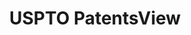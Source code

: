 ---
layout: default
bigquery: https://console.cloud.google.com/bigquery?p=patents-public-data&d=patentsview&page=dataset
citation: Attribution should be given to PatentsView for use, distribution, or derivative
  works.
code: https://github.com/CSSIP-AIR/PatentsView-Code-Snippets/
contributors: USPTO
cost: None
description: 'PatentsView includes US patent data including raw data (summaries, applications,
  pregrant applications), disambugations of inventors and assignees, and inventor
  gender estimates.  Also foreign priority data, # of figures and sheets, and government
  interest statements.'
documentation: https://patentsview.org/query/builder-faqs
last_edit: Mon, 04 Apr 2022 19:02:57 GMT
location: https://patentsview.org/
maintained_by: USPTO
record_creation_timestamp: 12/2/2020 17:20:46
schema_fields: '[''applicant_type'', ''disamb_inventor_id_20191231'', ''application_id'',
  ''disamb_inventor_id_20190312'', ''symbol_position'', ''category_id'', ''citation_id'',
  ''disamb_inventor_id_20191008'', ''organization_id'', ''abstract'', ''classification_level'',
  ''num'', ''publication_number'', ''type'', ''action_date'', ''latlong'', ''level_one'',
  ''deceased'', ''length'', ''classification_data_source'', ''ipc_version_indicator'',
  ''designation'', ''gi_statement'', ''variety'', ''subclass_id'', ''withdrawn'',
  ''disamb_assignee_id_20181127'', ''sequence'', ''rawassignee_id'', ''level_three'',
  ''disamb_assignee_id_20191231'', ''disamb_assignee_id_20200331'', ''kind'', ''classification_status'',
  ''fname'', ''disamb_assignee_id_20190312'', ''disamb_inventor_id_20170307'', ''sector_title'',
  ''num_figures'', ''level_two'', ''state'', ''rawlocation_id'', ''contract_award_number'',
  ''lname'', ''disamb_inventor_id_20200929'', ''f371_date'', ''relkind'', ''latin_name'',
  ''subgroup_id'', ''category'', ''rel_id'', ''classification_value'', ''date'', ''organization'',
  ''assignee_id'', ''field_title'', ''disamb_inventor_id_20170808'', ''series_code'',
  ''status'', ''rawinventor_id'', ''mainclass_id'', ''id'', ''_371_date'', ''section_id'',
  ''text'', ''male'', ''disamb_assignee_id_20200630'', ''county'', ''lawyer_id'',
  ''name_first'', ''disamb_inventor_id_20180528'', ''subsection_id'', ''longitude'',
  ''title'', ''disamb_inventor_id_20200331'', ''num_claims'', ''country'', ''disclaimer_date'',
  ''num_sheets'', ''ipc_class'', ''disamb_inventor_id_20190820'', ''term_disclaimer'',
  ''uuid'', ''main_group'', ''group'', ''name'', ''subcategory_id'', ''subclass'',
  ''male_flag'', ''f102_date'', ''name_last'', ''city'', ''disamb_inventor_id_20171003'',
  ''lapse_of_patent'', ''disamb_inventor_id_20201229'', ''state_fips'', ''doc_type'',
  ''term_extension'', ''_102_date'', ''county_fips'', ''dependent'', ''subgroup'',
  ''rule_47'', ''disamb_inventor_id_20200630'', ''number'', ''country_transformed'',
  ''disamb_assignee_id_20190820'', ''exemplary'', ''filename'', ''disamb_assignee_id_20200929'',
  ''reldocno'', ''doctype'', ''field_id'', ''disamb_inventor_id_20181127'', ''attribution_status'',
  ''location_id'', ''disamb_inventor_id_20171226'', ''group_id'', ''term_grant'',
  ''inventor_id'', ''patent_id'', ''disamb_assignee_id_20191008'', ''role'', ''section'',
  ''latitude'']'
shortname: patentsview
tags:
- disambiguation
- United States
- gender
terms_of_use: Creative Commons Attribution 4.0 International License.
timeframe: 1963-1999
title: USPTO PatentsView
uuid: cf1780b1-e265-4e49-8d1d-83b9cfe0fd9a
---